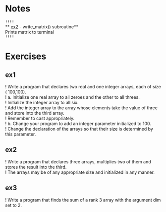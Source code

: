# Notes

`!!!!`      
** [ex2](./ex2.f90) - write_matrix() subroutine**     
Prints matrix to terminal     
`!!!!`

# Exercises

## ex1
! Write a program that declares two real and one integer arrays, each of size ( 100,100).      
!   a.  Initialize one real array to all zeroes and the other to all threes.     
!       Initialize the integer array to all six.    
!       Add the integer array to the array whose elements take the value of three and store into the third array.    
!       Remember to cast appropriately.    
!   b.  Change your program to add an integer parameter initialized to 100.    
!       Change the declaration of the arrays so that their size is determined by this parameter.    

## ex2
! Write a program that declares three arrays, multiplies two of them and stores the result into the third.     
! The arrays may be of any appropriate size and initialized in any manner.

## ex3
! Write a program that finds the sum of a rank 3 array with the argument dim set to 2.
